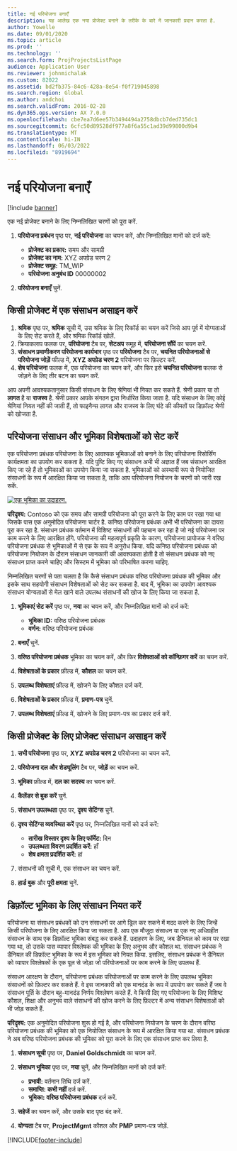 ```yaml
---
title: नई परियोजना बनाएँ
description: यह आलेख एक नया प्रोजेक्ट बनाने के तरीके के बारे में जानकारी प्रदान करता है.
author: Yowelle
ms.date: 09/01/2020
ms.topic: article
ms.prod: ''
ms.technology: ''
ms.search.form: ProjProjectsListPage
audience: Application User
ms.reviewer: johnmichalak
ms.custom: 82022
ms.assetid: bd2fb375-84c6-428a-8e54-f0f719045898
ms.search.region: Global
ms.author: andchoi
ms.search.validFrom: 2016-02-28
ms.dyn365.ops.version: AX 7.0.0
ms.openlocfilehash: cbe7ea7d6ee57b3494494a2758dbcb7ded735dc1
ms.sourcegitcommit: 6cfc50d89528df977a8f6a55c1ad39d99800d9b4
ms.translationtype: MT
ms.contentlocale: hi-IN
ms.lasthandoff: 06/03/2022
ms.locfileid: "8919694"
---
```

# <a name="create-a-new-project"></a>नई परियोजना बनाएँ

[!include [banner](../includes/banner.md)]

एक नई प्रोजेक्ट बनाने के लिए निम्नलिखित चरणों को पूरा करें.

1. **परियोजना प्रबंधन** पृष्ठ पर, **नई परियोजना** का चयन करें, और निम्नलिखित मानों को दर्ज करें:

    - **प्रोजेक्ट का प्रकार:** समय और सामग्री
    - **प्रोजेक्ट का नाम:** XYZ अपग्रेड चरण 2
    - **प्रोजेक्ट समूह:** TM\_WIP
    - **परियोजना अनुबंध ID** 00000002

2. **परियोजना बनाएँ** चुनें.

## <a name="assign-a-resource-to-a-project"></a>किसी प्रोजेक्ट में एक संसाधन असाइन करें

1. **श्रमिक** पृष्ठ पर, **श्रमिक** सूची में, उस श्रमिक के लिए रिकॉर्ड का चयन करें जिसे आप पूर्व में योग्यताओं के लिए सेट करते हैं, और श्रमिक रिकॉर्ड खोलें.
2. क्रियाकलाप फलक पर, **परियोजना** टैब पर, **सेटअप** समूह में, **परियोजना सौंपें**  का चयन करें.
3. **संसाधन प्रमाणीकरण परियोजना कार्यभार** पृष्ठ पर **परियोजना** टैब पर, **चयनित परियोजनाओं से परियोजना जोड़ें** फील्ड में, **XYZ अपग्रेड चरण 2** परियोजना पर फ़िल्टर करें.
4. **शेष परियोजना** फलक में, एक परियोजना का चयन करें, और फिर इसे **चयनित परियोजना** फलक से जोड़ने के लिए तीर बटन का चयन करें.

आप अपनी आवश्यकतानुसार किसी संसाधन के लिए श्रेणियां भी नियत कर सकते हैं. श्रेणी प्रकार या तो **लागत** है या **राजस्व** है. श्रेणी प्रकार आपके संगठन द्वारा निर्धारित किया जाता है. यदि संसाधन के लिए कोई श्रेणियां नियत नहीं की जाती हैं, तो फाइनैन्स लागत और राजस्व के लिए घंटे की कीमतों पर डिफ़ॉल्ट श्रेणी को खोजता है.

## <a name="set-up-project-resource-and-role-characteristics"></a>परियोजना संसाधन और भूमिका विशेषताओं को सेट करें

एक परियोजना प्रबंधक परियोजना के लिए आवश्यक भूमिकाओं को बनाने के लिए परियोजना रिसोर्सिंग कार्यक्षमता का उपयोग कर सकता है. यदि पुष्टि किए गए संसाधन अभी भी अज्ञात हैं जब संसाधन आरक्षित किए जा रहे हैं तो भूमिकाओं का उपयोग किया जा सकता है. भूमिकाओं को अस्थायी रूप से नियोजित संसाधनों के रूप में आरक्षित किया जा सकता है, ताकि आप परियोजना नियोजन के चरणों को जारी रख सकें.

[![एक भूमिका का उदाहरण.](./media/projectresourcing05.jpg)](./media/projectresourcing05.jpg) 

**परिदृश्य:** Contoso को एक समय और सामग्री परियोजना को पूरा करने के लिए काम पर रखा गया था जिसके पास एक अनुमोदित परियोजना चार्टर है. कनिष्ठ परियोजना प्रबंधक अभी भी परियोजना का दायरा पूरा कर रहा है. संसाधन प्रबंधक वर्तमान में विशिष्ट संसाधनों की पहचान कर रहा है जो नई परियोजना पर काम करने के लिए आरक्षित होंगे. परियोजना की महत्वपूर्ण प्रकृति के कारण, परियोजना प्रायोजक ने वरिष्ठ परियोजना प्रबंधक से भूमिकाओं में से एक के रूप में अनुरोध किया. यदि कनिष्ठ परियोजना प्रबंधक को परियोजना नियोजन के दौरान संसाधन जानकारी की आवश्यकता होती है तो संसाधन प्रबंधक को नए संसाधन प्राप्त करने चाहिए और सिस्टम में भूमिका को परिभाषित करना चाहिए.

निम्नलिखित चरणों से पता चलता है कि कैसे संसाधन प्रबंधक वरिष्ठ परियोजना प्रबंधक की भूमिका और इसके साथ सहयोगी संसाधन विशेषताओं को सेट कर सकता है. बाद में, भूमिका का उपयोग आवश्यक संसाधन योग्यताओं से मेल खाने वाले उपलब्ध संसाधनों की खोज के लिए किया जा सकता है.

1. **भूमिकाएं सेट करें** पृष्ठ पर, **नया** का चयन करें, और निम्नलिखित मानों को दर्ज करें:

    - **भूमिका ID:** वरिष्ठ परियोजना प्रबंधक
    - **वर्णन:** वरिष्ठ परियोजना प्रबंधक

2. **बनाएँ** चुनें.
3. **वरिष्ठ परियोजना प्रबंधक** भूमिका का चयन करें, और फिर **विशेषताओं को कॉन्फ़िगर करें** का चयन करें.
4. **विशेषताओं के प्रकार** फ़ील्ड में, **कौशल** का चयन करें.
5. **उपलब्ध विशेषताएं** फ़ील्ड में, खोजने के लिए कौशल दर्ज करें.
6. **विशेषताओं के प्रकार** फ़ील्ड में, **प्रमाण-पत्र** चुनें.
7. **उपलब्ध विशेषताएं** फ़ील्ड में, खोजने के लिए प्रमाण-पत्र का प्रकार दर्ज करें.

## <a name="assign-a-project-resource-to-a-project"></a>किसी प्रोजेक्ट के लिए प्रोजेक्ट संसाधन असाइन करें

1. **सभी परियोजना** पृष्ठ पर, **XYZ अपग्रेड चरण 2** परियोजना का चयन करें.
2. **परियोजना दल और शेड्यूलिंग** टैब पर, **जोड़ें** का चयन करें.
3. **भूमिका** फ़ील्ड में, **दल का सदस्य** का चयन करें.
4. **कैलेंडर से बुक करें** चुनें.
5. **संसाधन उपलब्धता** पृष्ठ पर, **दृश्य सेटिंग्स** चुनें.
6. **दृश्य सेटिंग्स व्यवस्थित करें** पृष्ठ पर, निम्नलिखित मानों को दर्ज करें:

    - **तारीख विस्तार दृश्य के लिए फॉर्मेट:** दिन
    - **उपलब्धता विवरण प्रदर्शित करें:** हाँ
    - **शेष क्षमता प्रदर्शित करें:** हां

7. संसाधनों की सूची में, एक संसाधन का चयन करें.
8. **हार्ड बुक** और **पूरी क्षमता** चुनें.

## <a name="assign-a-resource-to-a-default-role"></a>डिफ़ॉल्ट भूमिका के लिए संसाधन नियत करें

परियोजना या संसाधन प्रबंधकों को उन संसाधनों पर आगे ड्रिल कर सकने में मदद करने के लिए जिन्हें किसी परियोजना के लिए आरक्षित किया जा सकता है. आप एक मौजूदा संसाधन या एक नए अधिग्रहीत संसाधन के साथ एक डिफ़ॉल्ट भूमिका संबद्ध कर सकते हैं. उदाहरण के लिए, जब डैनियल को काम पर रखा गया था, तो उसके पास व्यापार विश्लेषक की भूमिका के लिए अनुभव और कौशल था. संसाधन प्रबंधक ने डैनियल की डिफ़ॉल्ट भूमिका के रूप में इस भूमिका को नियत किया. इसलिए, संसाधन प्रबंधक ने डैनियल को व्यापार विश्लेषकों के एक पूल से जोड़ा जो परियोजनाओं पर काम करने के लिए उपलब्ध हैं.

संसाधन आरक्षण के दौरान, परियोजना प्रबंधक परियोजनाओं पर काम करने के लिए उपलब्ध भूमिका संसाधनों को फ़िल्टर कर सकते हैं. वे इस जानकारी को एक मानदंड के रूप में उपयोग कर सकते हैं जब वे संसाधन पूर्ति के दौरान बहु-मानदंड निर्णय विश्लेषण करते हैं. वे किसी दिए गए परियोजना के लिए विशिष्ट कौशल, शिक्षा और अनुभव वाले संसाधनों की खोज करने के लिए फ़िल्टर में अन्य संसाधन विशेषताओं को भी जोड़ सकते हैं.

**परिदृश्य:** एक अनुमोदित परियोजना शुरू हो गई है, और परियोजना नियोजन के चरण के दौरान वरिष्ठ परियोजना प्रबंधक की भूमिका को एक नियोजित संसाधन के रूप में आरक्षित किया गया था. संसाधन प्रबंधक ने अब वरिष्ठ परियोजना प्रबंधक की भूमिका को पूरा करने के लिए एक संसाधन प्राप्त कर लिया है.

1. **संसाधन सूची** पृष्ठ पर, **Daniel Goldschmidt** का चयन करें.
2. **संसाधन भूमिका** पृष्ठ पर, **नया** चुनें, और निम्नलिखित मानों को दर्ज करें:

    - **प्रभावी:** वर्तमान तिथि दर्ज करें.
    - **समाप्ति:** **कभी नहीं** दर्ज करें.
    - **भूमिका:** **वरिष्ठ परियोजना प्रबंधक**  दर्ज करें.

3. **सहेजें** का चयन करें, और उसके बाद पृष्ठ बंद करें.
4. **योग्यता** टैब पर, **ProjectMgmt** कौशल और **PMP** प्रमाण-पत्र जोड़ें.


[!INCLUDE[footer-include](../includes/footer-banner.md)]